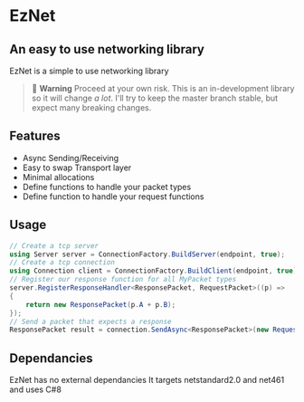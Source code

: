 # EzNet
## An easy to use networking library

EzNet is a simple to use networking library 

> 🚧 **Warning** Proceed at your own risk. This is an in-development library so it will change _a lot_. I'll try to keep the master branch stable, but expect many breaking changes.

## Features

- Async Sending/Receiving
- Easy to swap Transport layer
- Minimal allocations
- Define functions to handle your packet types
- Define function to handle your request functions

## Usage

```cs
// Create a tcp server
using Server server = ConnectionFactory.BuildServer(endpoint, true);
// Create a tcp connection
using Connection client = ConnectionFactory.BuildClient(endpoint, true);
// Register our response function for all MyPacket types
server.RegisterResponseHandler<ResponsePacket, RequestPacket>((p) => 
{
    return new ResponsePacket(p.A + p.B);
});
// Send a packet that expects a response
ResponsePacket result = connection.SendAsync<ResponsePacket>(new RequestPacket(1, 2));
```

## Dependancies

EzNet has no external dependancies
It targets netstandard2.0 and net461 and uses C#8
